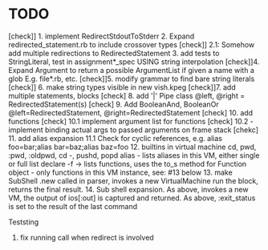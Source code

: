 # TODO



[check]] 1. implement RedirectStdoutToStderr
2. Expand redirected_statement.rb to include crossover types
[check]] 2.1: Somehow add multiple redirections to RedirectedStatement
3. add tests to StringLiteral, test in assignment*_spec USING string interpolation
[check]]4. Expand Argument to return a possible ArgumentList if given a name with a glob E.g. file*.rb, etc.
[check]]5. modify grammar to find bare string literals
[check]] 6. make string types visible in new vish.kpeg
[check]]7. add multiple statements, blocks
[check] 8. add '|' Pipe class @left, @right = RedirectedStatement(s)
[check] 9. Add BooleanAnd, BooleanOr @left=RedirectedStatement, @right=RedirectedStatement
[check] 10. add functions
[check]  10.1 implement argument list for functions
[check]  10.2 - implement binding actual args to passed arguments on frame stack
[chekc] 11. add alias expansion
  11.1 Check for cyclic references, e.g. alias foo=bar;alias bar=baz;alias baz=foo
12. builtins in virtual machine
  cd, pwd, :pwd, :oldpwd, cd -, pushd, popd
    alias - lists aliases in this VM, either single or full list
      declare -f -> lists functions, uses the to_s method for Function object
          - only functions in this VM instance, see: #13 below
           13. make SubShell .new called in parser, invokes a new VirtualMachine
               run the block, returns the final result.
               14. Sub shell expansion.  As above, invokes a new VM, the output of ios[:out] is captured and returned.
    As above, :exit_status is set to the result of the last command


Teststing

1. fix running call when redirect is involved